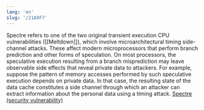 ```yaml
---
lang: 'en'
slug: '/21A9F7'
---
```


Spectre refers to one of the two original transient execution CPU vulnerabilities ([[Meltdown]]), which involve microarchitectural timing side-channel attacks. These affect modern microprocessors that perform branch prediction and other forms of speculation. On most processors, the speculative execution resulting from a branch misprediction may leave observable side effects that reveal private data to attackers. For example, suppose the pattern of memory accesses performed by such speculative execution depends on private data. In that case, the resulting state of the data cache constitutes a side channel through which an attacker can extract information about the personal data using a timing attack. [Spectre (security vulnerability)](<https://en.wikipedia.org/wiki/Spectre_(security_vulnerability)>)
